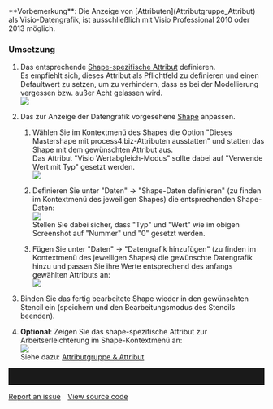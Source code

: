 <div class="info">
**Vorbemerkung**: Die Anzeige von [Attributen](Attributgruppe_Attribut)
als Visio-Datengrafik, ist ausschließlich mit Visio Professional 2010
oder 2013 möglich.
  </div>

### Umsetzung

1.  Das entsprechende [Shape-spezifische
    Attribut](Shape-spezifische_Attribute) definieren.  
    Es empfiehlt sich, dieses Attribut als Pflichtfeld zu definieren und
    einen Defaultwert zu setzen, um zu verhindern, dass es bei der
    Modellierung vergessen bzw. außer Acht gelassen wird.  
    ![](//images.ctfassets.net/utx1h0gfm1om/4EckaHZD1mS0GuEMgaUS84/5395ce90375cc812b8c8308de47d0100/1017801.png)  
      
2.  Das zur Anzeige der Datengrafik vorgesehene
    [Shape](Shapes_Stencils_Templates) anpassen.  
      
    1.  Wählen Sie im Kontextmenü des Shapes die Option "Dieses
        Mastershape mit process4.biz-Attributen ausstatten" und statten
        das Shape mit dem gewünschten Attribut aus.  
        Das Attribut "Visio Wertabgleich-Modus" sollte dabei auf
        "Verwende Wert mit Typ" gesetzt werden.  
        ![](//images.ctfassets.net/utx1h0gfm1om/ELKtxMFk3ugacIWE2WqSm/625d7a062e663683ad1b024b77c3287b/1017783.png)  
          
    2.  Definieren Sie unter "Daten" -&gt; "Shape-Daten definieren" (zu
        finden im Kontextmenü des jeweiligen Shapes) die entsprechenden
        Shape-Daten:  
        ![](//images.ctfassets.net/utx1h0gfm1om/2d1WQFVQzO4e6gCkOsAMEu/c40dadd1704ea81c6f8200af01a411d6/1017771.png)  
        Stellen Sie dabei sicher, dass "Typ" und "Wert" wie im obigen
        Screenshot auf "Nummer" und "0" gesetzt werden.  
          
    3.  Fügen Sie unter "Daten" -&gt; "Datengrafik hinzufügen" (zu
        finden im Kontextmenü des jeweiligen Shapes) die gewünschte
        Datengrafik hinzu und passen Sie ihre Werte entsprechend des
        anfangs gewählten Attributs an:  
        ![](//images.ctfassets.net/utx1h0gfm1om/4S4KvaIORyUAyUEKWyiq4M/89bd1e7187355983230621e0127b1bea/1017778.png)  
          
3.  Binden Sie das fertig bearbeitete Shape wieder in den gewünschten
    Stencil ein (speichern und den Bearbeitungsmodus des Stencils
    beenden).  
      
4.  **Optional**: Zeigen Sie das shape-spezifische Attribut zur
    Arbeitserleichterung im Shape-Kontextmenü an:  
    ![](//images.ctfassets.net/utx1h0gfm1om/72M08W5pYcmagqME8M6Oqw/9f562f89242416e0772770d3374e1ce4/1017843.png)  
    Siehe dazu: [Attributgruppe & Attribut](Attributgruppe_Attribut)


<hr style="padding-top:2rem" />
<a href="https://github.com/process4/docs/issues" target="_blank" class="bgw btn btn-primary btn-lg shadow-sm">Report an issue</a>
<a href="https://github.com/process4/docs" target="_blank" class="bgw btn btn-primary btn-lg shadow-sm" style="margin-left:10px;">View source code</a>